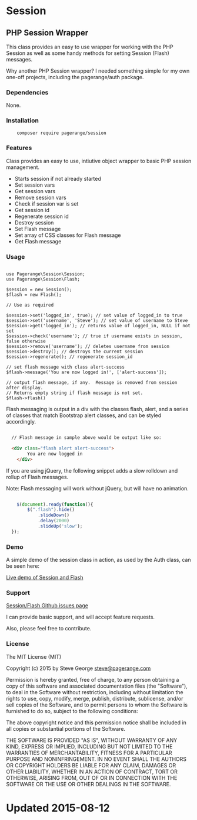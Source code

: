 # Session

## PHP Session Wrapper

This class provides an easy to use wrapper for working with the PHP Session as well as some handy
methods for setting Session (Flash) messages.

Why another PHP Session wrapper?  I needed something simple for my own one-off projects, including
the pagerange/auth package.

### Dependencies

None.

### Installation

```bash
	composer require pagerange/session
```

### Features

Class provides an easy to use, intiutive object wrapper to basic PHP session management.

* Starts session if not already started
* Set session vars
* Get session vars
* Remove session vars
* Check if session var is set
* Get session id
* Regenerate session id
* Destroy session
* Set Flash message
* Set array of CSS classes for Flash message
* Get Flash message

### Usage

```

use Pagerange\Session\Session;
use Pagerange\Session\Flash;

$session = new Session();
$flash = new Flash();

// Use as required

$session->set('logged_in', true); // set value of logged_in to true
$session->set('username', 'Steve'); // set value of username to Steve
$session->get('logged_in'); // returns value of logged_in, NULL if not set
$session->check('username'); // true if username exists in session, false otherwise
$session->remove('username'); // deletes username from session
$session->destroy(); // destroys the current session
$session->regenerate(); // regenerate session_id 

// set flash message with class alert-success
$flash->message('You are now logged in!', ['alert-success']); 

// output flash message, if any.  Message is removed from session after display.
// Returns empty string if flash message is not set.
$flash->flash() 

```

Flash messaging is output in a div with the classes flash, alert, and a series of classes that match
Bootstrap alert classes, and can be styled accordingly.

```html

  // Flash message in sample above would be output like so:

  <div class="flash alert alert-success">
		You are now logged in
	</div>

```

If you are using jQuery, the following snippet adds a slow rolldown and rollup of Flash messages.  

Note: Flash messaging will work without jQuery, but will have no animation.

```javascript

	$(document).ready(function(){
		$(".flash").hide()
			.slideDown()
			.delay(2000)
			.slideUp('slow');
  });

```

### Demo

A simple demo of the session class in action, as used by the Auth class, can be seen here:

[Live demo of Session and Flash](http://www.pagerange.com/projects/auth/demo/)

### Support

[Session/Flash Github issues page](https://github.com/pagerange/session/issues/)

I can provide basic support, and will accept feature requests.  

Also, please feel free to contribute.

### License

The MIT License (MIT)

Copyright (c) 2015  by Steve George <steve@pagerange.com>

Permission is hereby granted, free of charge, to any person obtaining a copy of this software and associated
documentation files (the "Software"), to deal in the Software without restriction, including without limitation
the rights to use, copy, modify, merge, publish, distribute, sublicense, and/or sell copies of the Software,
and to permit persons to whom the Software is furnished to do so, subject to the following conditions:

The above copyright notice and this permission notice shall be included in all copies or substantial portions
of the Software.

THE SOFTWARE IS PROVIDED "AS IS", WITHOUT WARRANTY OF ANY KIND, EXPRESS OR IMPLIED, INCLUDING BUT NOT
LIMITED TO THE WARRANTIES OF MERCHANTABILITY, FITNESS FOR A PARTICULAR PURPOSE AND NONINFRINGEMENT.
IN NO EVENT SHALL THE AUTHORS OR COPYRIGHT HOLDERS BE LIABLE FOR ANY CLAIM, DAMAGES OR OTHER LIABILITY,
WHETHER IN AN ACTION OF CONTRACT, TORT OR OTHERWISE, ARISING FROM, OUT OF OR IN CONNECTION WITH THE
SOFTWARE OR THE USE OR OTHER DEALINGS IN THE SOFTWARE.

# Updated 2015-08-12
